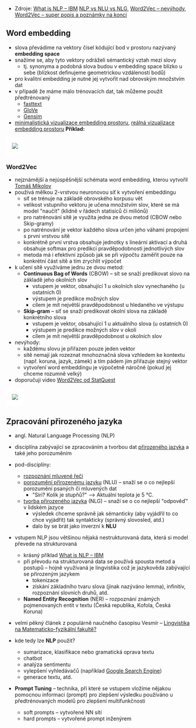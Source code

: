 - Zdroje: [What is NLP – IBM](https://www.youtube.com/watch?v=fLvJ8VdHLA0) [NLP vs NLU vs NLG](https://www.youtube.com/watch?v=1I6bQ12VxV0), [Word2Vec – nevýhody](https://medium.com/@pooja93palod/understanding-word2vec-a-beginners-guide-to-word-embeddings-6ecb893dbf61), [Word2Vec – super popis a poznámky na konci](https://medium.com/@hari4om/word-embedding-d816f643140)

## Word embedding
- slova převádíme na vektory čísel kódující bod v prostoru nazývaný **embedding space**
- snažíme se, aby tyto vektory odráželi sémantický vztah mezi slovy
	- tj. synonyma a podobná slova budou v embedding space blízko u sebe (blízkost definujeme geometrickou vzdáleností bodů)
- pro kvalitní embedding je nutné jej vytvořit nad obrovským množstvím dat
- v případě že máme málo trénovacích dat, tak můžeme použít předtrénovaný
	- [fasttext](https://fasttext.cc/docs/en/crawl-vectors.html)
	- [GloVe](https://nlp.stanford.edu/projects/glove/)
	- [Gensim](https://github.com/piskvorky/gensim-data)
- [minimalistická vizualizace embedding prostoru](https://www.101ai.net/text/word-embed), [reálná vizualizace embedding prostoru](http://projector.tensorflow.org)
**Příklad:**
<img src="https://miro.medium.com/v2/resize:fit:1200/1*sAJdxEsDjsPMioHyzlN3_A.png" style="background-color:white;padding: 1rem" />

### Word2Vec
- nejznámější a nejúspěšnější schémata word embedding, kterou vytvořil [Tomáš Mikolov](https://cs.wikipedia.org/wiki/Tomáš_Mikolov)
- používá mělkou 2-vrstvou neuronovou síť k vytvoření embeddingu
	- síť se trénuje na základě obrovského korpusu vět
	- velikost vstupního vektoru je učena množstvím slov, které se má model "naučit" (klidně v řádech statisíců či miliónů)
	- pro natrénování sítě je využita jedna ze dvou metod (CBOW nebo Skip-gramy)
	- po natrénování je vektor každého slova určen jeho váhami propojení s první vrstvou sítě
	- konkrétně první vrstva obsahuje jednotky s lineární aktivací a druhá obsahuje softmax pro predikci pravděpodobnosti jednotlivých slov
	- metoda má i efektivní způsob jak se při výpočtu zaměřit pouze na konkrétní část sítě a tím zrychlit výpočet 
- k učení sítě využíváme jednu ze dvou metod:
	- **Continuous Bag of Words** (CBOW) – sít se snaží predikovat slovo na základě jeho okolních slov
		- vstupem je vektor, obsahující $1$ u okolních slov vynechaného (u ostatních $0$)
		- výstupem je predikce možných slov
		- cílem je mít největší pravděpodobnost u hledaného ve výstupu
	- **Skip-gram** – síť se snaží predikovat okolní slova na základě konkrétního slova
		- vstupem je vektor, obsahující $1$ u aktuálního slova (u ostatních $0$)
		- výstupem je predikce možných slov v okolí
		- cílem je mít největší pravděpodobnost u okolních slov
- nevýhody:
	- každému slovu je přiřazen pouze jeden vektor
	- sítě nemají jak rozeznat mnohoznačná slova vzhledem ke kontextu (např. koruna, jazyk, zámek) a tím pádem jim přiřazuje stejný vektor
	- vytvoření word embeddingu je výpočetně náročné (pokud jej chceme rozumně velký)
- doporučuji video [Word2Vec od StatQuest](https://www.youtube.com/watch?v=viZrOnJclY0)

<img src="https://miro.medium.com/v2/resize:fit:836/0*I5_hlMux7PY0nQzo.png" style="background-color:white;padding: 1rem" />

## Zpracování přirozeného jazyka
- angl. Natural Language Processing (NLP)
- disciplína zabývající se zpracováním a tvorbou dat [přirozeného jazyka](https://cs.wikipedia.org/wiki/Jazyk_(lingvistika)) a také jeho porozuměním
- pod-disciplíny:
	- [rozpoznání mluvené řeči](https://en.wikipedia.org/wiki/Speech_recognition) 
	- [porozumění přirozenému jazyku](https://en.wikipedia.org/wiki/Natural-language_understanding) (NLU) – snaží se o co nejlepší porozumění psaných či mluvených dat 
		- "Siri? Kolik je stupňů?" –> Aktuální teplota je 5 °C.
	- [tvorba přirozeného jazyka](https://en.wikipedia.org/wiki/Natural_language_generation "Natural language generation") (NLG) – snaží se o co nejlepší "odpověď" v lidském jazyce
		- výsledek chceme správně jak sémanticky (aby vyjádřil to co chce vyjádřit) tak syntakticky (správný slovosled, atd.)
		- dalo by se brát jako inverzní k **NLU**
- vstupem NLP jsou většinou nějaká nestrukturovaná data, která si model převede na strukturovaná
	- krásný příklad [What is NLP – IBM](https://www.youtube.com/watch?v=fLvJ8VdHLA0)
	- při převodu na strukturovaná data se používá spousta metod a postupů – hojně využívaná je lingvistika což je jazykověda zabývající se přirozeným jazykem
		- tokenizace
		- získání základního tvaru slova (jinak nazýváno lemma), infinitiv, rozpoznání slovních druhů, atd.
	- **Named Entity Recognition** (NER) – rozpoznání známých pojmenovaných entit v textu (Česká republika, Kofola, Česká Koruna)
- velmi pěkný článek z populárně naučného časopisu Vesmír – [Lingvistika na Matematicko-fyzikální fakultě?](https://vesmir.cz/cz/casopis/archiv-casopisu/2012/cislo-9/lingvistika-matematicko-fyzikalni-fakulte.html)
- kde tedy lze **NLP** použít?
	- sumarizace, klasifikace nebo gramatická oprava textu
	- chatbot
	- analýza sentimentu
	- vylepšení vyhledávačů (například [Google Search Engine](https://blog.google/products/search/search-language-understanding-bert/))
	- generace textu, atd.

- **Prompt Tuning** – technika, při které se vstupem vložíme nějakou pomocnou informaci (prompt) pro zlepšení výsledku používáno u předtrénovaných modelů pro zlepšení multifunkčnosti
	- soft prompts – vytvořené NN sítí
	- hard prompts – vytvořené prompt inženýrem